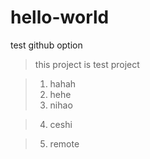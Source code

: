 # hello-world
test github option

> this project is test project

> 1. hahah
> 2. hehe
> 3. nihao 

> 4. ceshi 

> 5. remote
